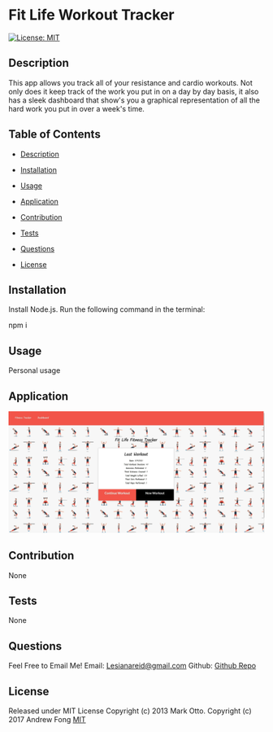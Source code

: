 # Fit Life Workout Tracker

[![License: MIT](https://img.shields.io/badge/License-MIT-yellow.svg)](https://opensource.org/licenses/MIT)

## Description

This app allows you track all of your resistance and cardio workouts. Not only does it keep track of the work you put in on a day by day basis, it also has a sleek dashboard that show's you a graphical representation of all the hard work you put in over a week's time.

## Table of Contents

- [Description](#description)

- [Installation](#installation)

- [Usage](#usage)

- [Application](#application)

- [Contribution](#credits)

- [Tests](#tests)

- [Questions](#questions)

- [License](#license)

## Installation

Install Node.js. Run the following command in the terminal:

npm i

## Usage

Personal usage

## Application

[![Application Preview](https://github.com/Leci1259/fit_life/blob/main/public/img/fitLife.jpg)](https://github.com/Leci1259/fit_life/blob/main/public/img/fitLifeSS.mp4)

## Contribution

None

## Tests

None

## Questions

Feel Free to Email Me!
Email: [Lesianareid@gmail.com](mailto:lesianareid@gmail.com)
Github: [Github Repo](https://github.com/leci1259)

## License

Released under MIT License Copyright (c) 2013 Mark Otto. Copyright (c) 2017 Andrew Fong
[MIT](https://opensource.org/licenses/MIT)
